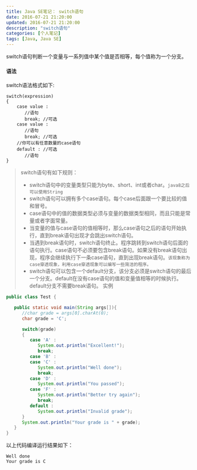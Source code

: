 ```yaml
---
title: Java SE笔记： switch语句
date: 2016-07-21 21:20:00
updated: 2016-07-21 21:20:00
description: "switch语句"
categories: [个人笔记]
tags: [Java, Java SE]
---
```


switch语句判断一个变量与一系列值中某个值是否相等，每个值称为一个分支。

#### 语法

switch语法格式如下:
```
switch(expression)
{
    case value :
       //语句
       break; //可选
    case value :
       //语句
       break; //可选
    //你可以有任意数量的case语句
    default : //可选
       //语句
}
```
> switch语句有如下规则：
> - switch语句中的变量类型只能为byte、short、int或者char。`java8之后可以使用String`
> - switch语句可以拥有多个case语句。每个case后面跟一个要比较的值和冒号。
> - case语句中的值的数据类型必须与变量的数据类型相同，而且只能是常量或者字面常量。
> - 当变量的值与case语句的值相等时，那么case语句之后的语句开始执行，直到break语句出现才会跳出switch语句。
> - 当遇到break语句时，switch语句终止。程序跳转到switch语句后面的语句执行。case语句不必须要包含break语句。如果没有break语句出现，程序会继续执行下一条case语句，直到出现break语句。`该现象称为case穿透现象，利用case穿透现象可以编写一些简洁的程序。`
> - switch语句可以包含一个default分支，该分支必须是switch语句的最后一个分支。default在没有case语句的值和变量值相等的时候执行。default分支不需要break语句。
实例
```java
public class Test {

   public static void main(String args[]){
      //char grade = args[0].charAt(0);
      char grade = 'C';

      switch(grade)
      {
         case 'A' :
            System.out.println("Excellent!"); 
            break;
         case 'B' :
         case 'C' :
            System.out.println("Well done");
            break;
         case 'D' :
            System.out.println("You passed");
         case 'F' :
            System.out.println("Better try again");
            break;
         default :
            System.out.println("Invalid grade");
      }
      System.out.println("Your grade is " + grade);
   }
}
```

以上代码编译运行结果如下：
```
Well done
Your grade is C
```